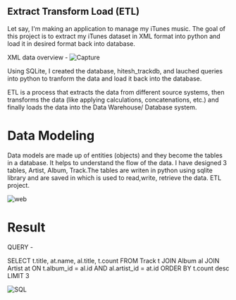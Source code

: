 ## Extract Transform Load (ETL)


Let say, I'm making an application to manage my iTunes music. The goal of this project is to extract my iTunes dataset in XML format into python and load it in desired format back into database.

XML data overview - 
![Capture](https://user-images.githubusercontent.com/47153425/81880159-b4bb7200-955a-11ea-8715-cab7516e0749.PNG)

Using SQLite, I created the database, hitesh_trackdb, and lauched queries into python to tranform the data and load it back into the database.

ETL is a process that extracts the data from different source systems, then transforms the data (like applying calculations, concatenations, etc.) and finally loads the data into the Data Warehouse/ Database system.

# Data Modeling

Data models are made up of entities (objects) and they become the tables in a database. It helps to understand the flow of the data. 
I have designed 3 tables, Artist, Album, Track.The tables are writen in python using sqlite library and are saved in which is used to read,write, retrieve the data.
ETL project.

![web](https://user-images.githubusercontent.com/47153425/81880047-63ab7e00-955a-11ea-9534-651df5538fe7.jpeg)


# Result 

QUERY - 

SELECT t.title, at.name, al.title, t.count
FROM Track t JOIN Album al JOIN Artist at ON t.album_id = al.id 
    AND al.artist_id = at.id
 ORDER BY t.count desc 
 LIMIT 3

![SQL](https://user-images.githubusercontent.com/47153425/81879965-221ad300-955a-11ea-854f-087a1504c695.PNG)
